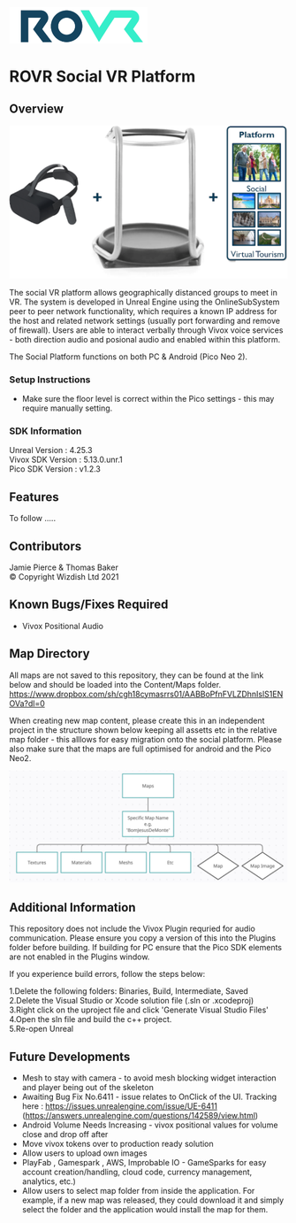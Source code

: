 <img src="ROVR_LOGO.png" width="250" />

# ROVR Social VR Platform

## Overview
![Socal VR Platform](ROVR_IMAGE.png)

The social VR platform allows geographically distanced groups to meet in VR. The system is developed in Unreal Engine using the OnlineSubSystem peer to peer network functionality, which requires a known IP address for the host and related network settings (usually port forwarding and remove of firewall). Users are able to interact verbally through Vivox voice services - both direction audio and posional audio and enabled within this platform.

The Social Platform functions on both PC & Android (Pico Neo 2). 

### Setup Instructions
- Make sure the floor level is correct within the Pico settings - this may require manually setting. 

### SDK Information 
Unreal Version : 4.25.3\
Vivox SDK Version : 5.13.0.unr.1\
Pico SDK Version : v1.2.3

## Features
To follow .....

## Contributors 
Jamie Pierce & Thomas Baker \
© Copyright Wizdish Ltd 2021

## Known Bugs/Fixes Required
- Vivox Positional Audio

## Map Directory
All maps are not saved to this repository, they can be found at the link below and should be loaded into the Content/Maps folder.
https://www.dropbox.com/sh/cgh18cymasrrs01/AABBoPfnFVLZDhnIslS1ENOVa?dl=0

When creating new map content, please create this in an independent project in the structure shown below keeping all assetts etc in the relative map folder - this alllows for easy migration onto the social platform. Please also make sure that the maps are full optimised for android and the Pico Neo2. 

![Example Model Structure](MODEL_GRAPH.png)

## Additional Information
This repository does not include the Vivox Plugin requried for audio communication. Please ensure you copy a version of this into the Plugins folder before building. If building for PC ensure that the Pico SDK elements are not enabled in the Plugins window.

If you experience build errors, follow the steps below:

1.Delete the following folders: Binaries, Build, Intermediate, Saved\
2.Delete the Visual Studio or Xcode solution file (.sln or .xcodeproj)\
3.Right click on the uproject file and click 'Generate Visual Studio Files'\
4.Open the sln file and build the c++ project.\
5.Re-open Unreal

## Future Developments
- Mesh to stay with camera - to avoid mesh blocking widget interaction and player being out of the skeleton
- Awaiting Bug Fix No.6411 - issue relates to OnClick of the UI. Tracking here : https://issues.unrealengine.com/issue/UE-6411 (https://answers.unrealengine.com/questions/142589/view.html)
- Android Volume Needs Increasing - vivox positional values for volume close and drop off after
- Move vivox tokens over to production ready solution
- Allow users to upload own images
- PlayFab , Gamespark , AWS, Improbable IO - GameSparks for easy account creation/handling, cloud code, currency management, analytics, etc.)
- Allow users to select map folder from inside the application. For example, if a new map was released, they could download it and simply select the folder and the application would install the map for them.
